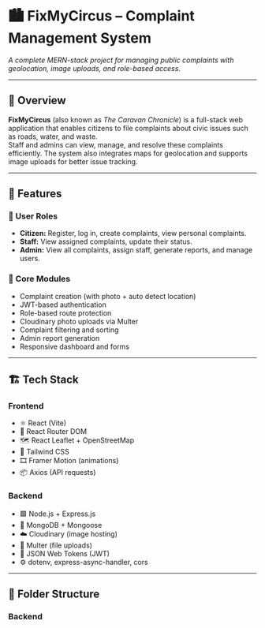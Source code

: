 # 🏙️ FixMyCircus – Complaint Management System  
_A complete MERN-stack project for managing public complaints with geolocation, image uploads, and role-based access._

---

## 📖 Overview

**FixMyCircus** (also known as *The Caravan Chronicle*) is a full-stack web application that enables citizens to file complaints about civic issues such as roads, water, and waste.  
Staff and admins can view, manage, and resolve these complaints efficiently. The system also integrates maps for geolocation and supports image uploads for better issue tracking.

---

## 🚀 Features

### 👥 User Roles
- **Citizen:** Register, log in, create complaints, view personal complaints.
- **Staff:** View assigned complaints, update their status.
- **Admin:** View all complaints, assign staff, generate reports, and manage users.

### 🧾 Core Modules
- Complaint creation (with photo + auto detect location)
- JWT-based authentication
- Role-based route protection
- Cloudinary photo uploads via Multer
- Complaint filtering and sorting
- Admin report generation
- Responsive dashboard and forms

---

## 🏗️ Tech Stack

### Frontend
- ⚛️ React (Vite)
- 🧭 React Router DOM
- 🗺️ React Leaflet + OpenStreetMap
- 🎨 Tailwind CSS
- 🎞️ Framer Motion (animations)
- 📦 Axios (API requests)

### Backend
- 🟩 Node.js + Express.js
- 🍃 MongoDB + Mongoose
- ☁️ Cloudinary (image hosting)
- 📸 Multer (file uploads)
- 🔐 JSON Web Tokens (JWT)
- ⚙️ dotenv, express-async-handler, cors

---

## 🧩 Folder Structure

### Backend
